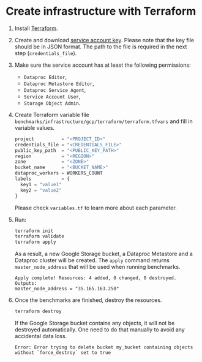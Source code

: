 # Create infrastructure with Terraform

1. Install [Terraform](https://learn.hashicorp.com/tutorials/terraform/install-cli?in=terraform/gcp-get-started).

2. Create and download [service account key](https://cloud.google.com/iam/docs/creating-managing-service-account-keys#iam-service-account-keys-create-console).
   Please note that the key file should be in JSON format.
   The path to the file is required in the next step (`credentials_file`).

3. Make sure the service account has at least the following permissions:
    * `Dataproc Editor`,
    * `Dataproc Metastore Editor`,
    * `Dataproc Service Agent`,
    * `Service Account User`,
    * `Storage Object Admin`.

4. Create Terraform variable file `benchmarks/infrastructure/gcp/terraform/terraform.tfvars` and fill in variable values.
   ```tf
   project          = "<PROJECT_ID>"
   credentials_file = "<CREDENTIALS_FILE>"
   public_key_path  = "<PUBLIC_KEY_PATH>"
   region           = "<REGION>"
   zone             = "<ZONE>"
   bucket_name      = "<BUCKET_NAME>"
   dataproc_workers = WORKERS_COUNT
   labels           = {
     key1 = "value1"
     key2 = "value2"
   }
   ```
   Please check `variables.tf` to learn more about each parameter.

5. Run:
   ```bash
   terraform init
   terraform validate
   terraform apply
   ```
   As a result, a new Google Storage bucket, a Dataproc Metastore and a Dataproc cluster will be created.
   The `apply` command returns `master_node_address` that will be used when running benchmarks.
   ```
   Apply complete! Resources: 4 added, 0 changed, 0 destroyed.
   Outputs:
   master_node_address = "35.165.163.250"
   ```

6. Once the benchmarks are finished, destroy the resources.
   ```bash
   terraform destroy
   ```
   If the Google Storage bucket contains any objects, it will not be destroyed automatically. One need to do that
   manually to avoid any accidental data loss.
   ```
   Error: Error trying to delete bucket my_bucket containing objects without `force_destroy` set to true
   ```
